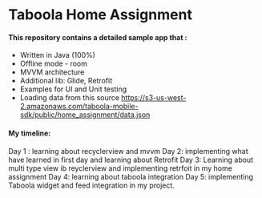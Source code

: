 # Taboola Home Assignment 

#### This repository contains a detailed sample app that :
- Written in Java (100%)
- Offline mode - room
- MVVM architecture 
- Additional lib: Glide, Retrofit
- Examples for UI and Unit testing
- Loading data from this source https://s3-us-west-2.amazonaws.com/taboola-mobile-sdk/public/home_assignment/data.json


#### My timeline: 
Day 1 : learning about recyclerview and mvvm
Day 2: implementing what have learned in first day and learning about Retrofit
Day 3: Learning about multi type view ib reyclerview and implementing retrfoit in my home assignment 
Day 4: learning about taboola integration
Day 5: implementing Taboola widget and feed integration in my project. 

